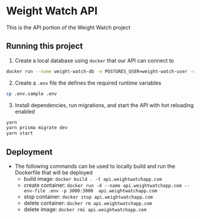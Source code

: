 # Weight Watch API
This is the API portion of the Weight Watch project


## Running this project
1. Create a local database using `docker` that our API can connect to
```bash
docker run --name weight-watch-db -e POSTGRES_USER=weight-watch-user -e POSTGRES_PASSWORD=weight-watch-pass -e POSTGRES_DB=weight-watch -p 5432:5432 -v weight-watch-data:/var/lib/postgresql/data -d postgres
```

2. Create a `.env` file the defines the required runtime variables
```bash
cp .env.sample .env
```

3. Install dependencies, run migrations, and start the API with hot reloading enabled
```bash
yarn
yarn prisma migrate dev
yarn start
```

## Deployment
- The following commands can be used to locally build and run the Dockerfile that will be deployed
    - build image: `docker build . -t api.weightwatchapp.com`
    - create container: `docker run -d --name api.weightwatchapp.com --env-file .env -p 3000:3000  api.weightwatchapp.com`
    - stop container: `docker stop api.weightwatchapp.com`
    - delete container: `docker rm api.weightwatchapp.com`
    - delete image: `docker rmi api.weightwatchapp.com`
